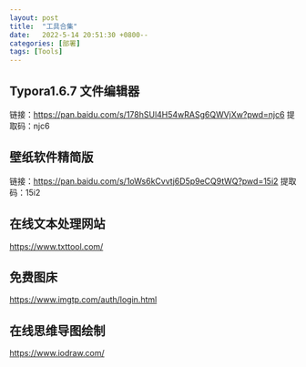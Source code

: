 ```yaml
---
layout: post
title:  "工具合集"
date:   2022-5-14 20:51:30 +0800--
categories: [部署]
tags: [Tools]  
---
```



## Typora1.6.7 文件编辑器
链接：https://pan.baidu.com/s/178hSUl4H54wRASg6QWVjXw?pwd=njc6 
提取码：njc6

## 壁纸软件精简版

链接：https://pan.baidu.com/s/1oWs6kCvvtj6D5p9eCQ9tWQ?pwd=15i2 
提取码：15i2

## 在线文本处理网站

https://www.txttool.com/

## 免费图床

https://www.imgtp.com/auth/login.html

## 在线思维导图绘制

https://www.iodraw.com/
